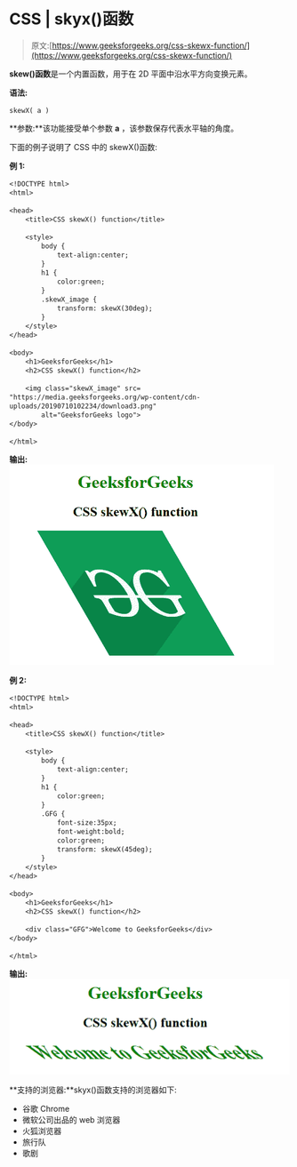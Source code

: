 # CSS | skyx()函数

> 原文:[https://www.geeksforgeeks.org/css-skewx-function/](https://www.geeksforgeeks.org/css-skewx-function/)

**skew()函数**是一个内置函数，用于在 2D 平面中沿水平方向变换元素。

**语法:**

```
skewX( a )
```

**参数:**该功能接受单个参数 **a** ，该参数保存代表水平轴的角度。

下面的例子说明了 CSS 中的 skewX()函数:

**例 1:**

```
<!DOCTYPE html> 
<html> 

<head> 
    <title>CSS skewX() function</title> 

    <style> 
        body {
            text-align:center;
        }
        h1 {
            color:green;
        }
        .skewX_image {
            transform: skewX(30deg);
        }
    </style> 
</head> 

<body> 
    <h1>GeeksforGeeks</h1>
    <h2>CSS skewX() function</h2>

    <img class="skewX_image" src= 
"https://media.geeksforgeeks.org/wp-content/cdn-uploads/20190710102234/download3.png"
        alt="GeeksforGeeks logo"> 
</body> 

</html>                    
```

**输出:**
![](img/5b28d084580e5b0083a5f2dc278e3a7e.png)

**例 2:**

```
<!DOCTYPE html> 
<html> 

<head> 
    <title>CSS skewX() function</title> 

    <style> 
        body {
            text-align:center;
        }
        h1 {
            color:green;
        }
        .GFG {
            font-size:35px;
            font-weight:bold;
            color:green;
            transform: skewX(45deg);
        }
    </style> 
</head> 

<body> 
    <h1>GeeksforGeeks</h1>
    <h2>CSS skewX() function</h2>

    <div class="GFG">Welcome to GeeksforGeeks</div> 
</body> 

</html>                    
```

**输出:**
![](img/ff4e8be9fc29f714a3e1baa9a99fa255.png)

**支持的浏览器:**skyx()函数支持的浏览器如下:

*   谷歌 Chrome
*   微软公司出品的 web 浏览器
*   火狐浏览器
*   旅行队
*   歌剧